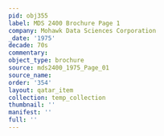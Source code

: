 ```yaml
---
pid: obj355
label: MDS 2400 Brochure Page 1
company: Mohawk Data Sciences Corporation
_date: '1975'
decade: 70s
commentary: 
object_type: brochure
source: mds2400_1975_Page_01
source_name: 
order: '354'
layout: qatar_item
collection: temp_collection
thumbnail: ''
manifest: ''
full: ''
---
```

